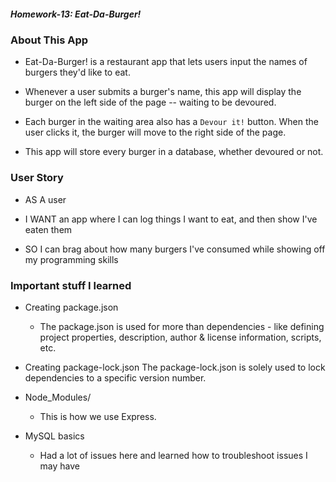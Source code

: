 ##### Homework-13:  Eat-Da-Burger! #####

### About This App

* Eat-Da-Burger! is a restaurant app that lets users input the names of burgers they'd like to eat.

* Whenever a user submits a burger's name, this app will display the burger on the left side of the page -- waiting to be devoured.

* Each burger in the waiting area also has a `Devour it!` button. When the user clicks it, the burger will move to the right side of the page.

* This app will store every burger in a database, whether devoured or not.

### User Story

* AS A user

* I WANT an app where I can log things I want to eat, and then show I've eaten them

* SO I can brag about how many burgers I've consumed while showing off my programming skills

### Important stuff I learned

* Creating package.json
    * The package.json is used for more than dependencies - like defining project properties, description, author & license information, scripts, etc.

* Creating package-lock.json
    The package-lock.json is solely used to lock dependencies to a specific version number.

* Node_Modules/
    * This is how we use Express.

* MySQL basics
    * Had a lot of issues here and learned how to troubleshoot issues I may have
    